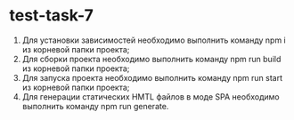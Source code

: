 # test-task-7
1) Для установки зависимостей необходимо выполнить команду npm i из корневой папки проекта;
2) Для сборки проекта необходимо выполнить команду npm run build из корневой папки проекта;
3) Для запуска проекта необходимо выполнить команду npm run start из корневой папки проекта;
4) Для генерации статических HMTL файлов в моде SPA необходимо выполнить команду npm run generate.
